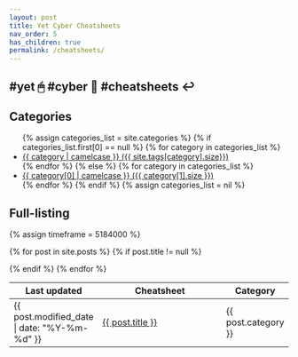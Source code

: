 ```yaml
---
layout: post
title: Yet Cyber Cheatsheets
nav_order: 5
has_children: true
permalink: /cheatsheets/
---
```


## #yet 🖱 #cyber 🔫 #cheatsheets ↩️

<h2>Categories</h2>
<ul>
{% assign categories_list = site.categories %}
  {% if categories_list.first[0] == null %}
    {% for category in categories_list %}
      <li><a href="{{ category | downcase | downcase | url_escape | strip | replace: ' ', '-' }}">{{ category | camelcase }} ({{ site.tags[category].size}})</a></li>
    {% endfor %}
  {% else %}
    {% for category in categories_list %}
      <li><a href="{{ category[0] | downcase | url_escape | strip | replace: ' ', '-' }}">{{ category[0] | camelcase }} ({{ category[1].size }})</a></li>
  {% endfor %}
{% endif %}
{% assign categories_list = nil %}
</ul>

<h2>Full-listing</h2>

<table class="sortable">
<col width="20%">
<col width="80%">
<thead>
<tr>
<th>Last updated</th>
<th>Cheatsheet</th>
<th>Category</th>
</tr>
</thead>
<tbody>
{% assign timeframe = 5184000 %}

{% for post in site.posts %}
	{% if post.title != null %}
<tr>
<td><time datetime="{{ post.modified_date | date_to_xmlschema }}" itemprop="datePublished">{{ post.modified_date | date: "%Y-%m-%d" }}</time></td>
<td><a href="{{ site.url }}{{ post.url }}"> {{ post.title }} </a></td>
<td>{{ post.category }}</td>
	{% endif %}
  </tr>
{% endfor %}
</tbody>

</table>
<link href="/sortable.css" rel="stylesheet" />
<script src="/sortable.js"></script>
